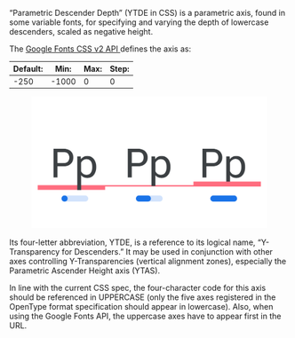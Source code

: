 
“Parametric Descender Depth” (YTDE in CSS) is a parametric axis, found in some variable fonts, for specifying and varying the depth of lowercase descenders, scaled as negative height.

The [Google Fonts CSS v2 API ](https://developers.google.com/fonts/docs/css2) defines the axis as:

| Default: | Min: | Max: | Step: |
| --- | --- | --- | --- |
| -250 | -1000 | 0 | 0 |

<figure>

![INSERT_ALT_TEXT](images/thumbnail.svg)

</figure>

Its four-letter abbreviation, YTDE, is a reference to its logical name, “Y-Transparency for Descenders.” It may be used in conjunction with other axes controlling Y-Transparencies (vertical alignment zones), especially the Parametric Ascender Height axis (YTAS).

In line with the current CSS spec, the four-character code for this axis should be referenced in UPPERCASE (only the five axes registered in the OpenType format specification should appear in lowercase). Also, when using the Google Fonts API, the uppercase axes have to appear first in the URL.
